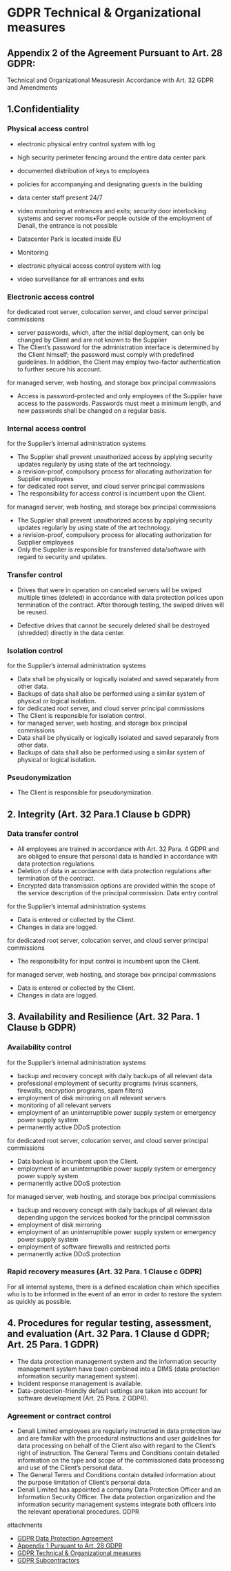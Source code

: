 # GDPR Technical & Organizational measures

## Appendix 2 of the Agreement Pursuant to Art. 28 GDPR:

 Technical and Organizational Measuresin Accordance with Art. 32 GDPR and Amendments

## 1.Confidentiality

### Physical access control
 
- electronic physical entry control system with log
- high security perimeter fencing around the entire data center park
- documented distribution of keys to employees
- policies for accompanying and designating guests in the building
- data center staff present 24/7
- video monitoring at entrances and exits; security door interlocking systems and server rooms•For people outside of the employment of Denali, the entrance is not possible

- Datacenter Park is located inside EU
- Monitoring
- electronic physical access control system with log
- video surveillance for all entrances and exits

### Electronic access control

 for dedicated root server, colocation server, and cloud server principal commissions

- server passwords, which, after the initial deployment, can only be changed by Client and are not known to the Supplier
- The Client’s password for the administration interface is determined by the Client himself; the password must comply with predefined guidelines. In addition, the Client may employ two-factor authentication to further secure his account.

 for managed server, web hosting, and storage box principal commissions

- Access is password-protected and only employees of the Supplier have access to the passwords. Passwords must meet a minimum length, and new passwords shall be changed on a regular basis.

### Internal access control

 for the Supplier’s internal administration systems

- The Supplier shall prevent unauthorized access by applying security updates regularly by using state of the art technology.
- a revision-proof, compulsory process for allocating authorization for Supplier employees
- for dedicated root server, and cloud server principal commissions
- The responsibility for access control is incumbent upon the Client.

 for managed server, web hosting, and storage box principal commissions

- The Supplier shall prevent unauthorized access by applying security updates regularly by using state of the art technology.
- a revision-proof, compulsory process for allocating authorization for Supplier employees
- Only the Supplier is responsible for transferred data/software with regard to security and updates.

### Transfer control

- Drives that were in operation on canceled servers will be swiped multiple times (deleted) in accordance with data protection polices upon termination of the contract. After thorough testing, the swiped drives will be reused.

- Defective drives that cannot be securely deleted shall be destroyed (shredded) directly in the data center.

### Isolation control

 for the Supplier’s internal administration systems

- Data shall be physically or logically isolated and saved separately from other data.
- Backups of data shall also be performed using a similar system of physical or logical isolation.
- for dedicated root server, and cloud server principal commissions
- The Client is responsible for isolation control.
- for managed server, web hosting, and storage box principal commissions
- Data shall be physically or logically isolated and saved separately from other data.
- Backups of data shall also be performed using a similar system of physical or logical isolation.

### Pseudonymization

- The Client is responsible for pseudonymization.

## 2. Integrity (Art. 32 Para.1 Clause b GDPR)

### Data transfer control

- All employees are trained in accordance with Art. 32 Para. 4 GDPR and are obliged to ensure that personal data is handled in accordance with data protection regulations.
- Deletion of data in accordance with data protection regulations after termination of the contract.
- Encrypted data transmission options are provided within the scope of the service description of the principal commission.
Data entry control

 for the Supplier’s internal administration systems

- Data is entered or collected by the Client.
- Changes in data are logged.

 for dedicated root server, colocation server, and cloud server principal commissions

- The responsibility for input control is incumbent upon the Client.

 for managed server, web hosting, and storage box principal commissions

- Data is entered or collected by the Client.
- Changes in data are logged.

## 3. Availability and Resilience (Art. 32 Para. 1 Clause b GDPR)

### Availability control

 for the Supplier’s internal administration systems

- backup and recovery concept with daily backups of all relevant data
- professional employment of security programs (virus scanners, firewalls, encryption programs, spam filters)
- employment of disk mirroring on all relevant servers
- monitoring of all relevant servers
- employment of an uninterruptible power supply system or emergency power supply system
- permanently active DDoS protection

 for dedicated root server, colocation server, and cloud server principal commissions

- Data backup is incumbent upon the Client.
- employment of an uninterruptible power supply system or emergency power supply system
- permanently active DDoS protection

 for managed server, web hosting, and storage box principal commissions

- backup and recovery concept with daily backups of all relevant data depending upgon the services booked for the principal commission
- employment of disk mirroring
- employment of an uninterruptible power supply system or emergency power supply system
- employment of software firewalls and restricted ports
- permanently active DDoS protection

### Rapid recovery measures (Art. 32 Para. 1 Clause c GDPR)

 For all internal systems, there is a defined escalation chain which specifies who is to be informed in the event of an error in order to restore the system as quickly as possible.

## 4. Procedures for regular testing, assessment, and evaluation (Art. 32 Para. 1 Clause d GDPR; Art. 25 Para. 1 GDPR)

- The data protection management system and the information security management system have been combined into a DIMS (data protection information security management system).
- Incident response management is available.
- Data-protection-friendly default settings are taken into account for software development (Art. 25 Para. 2 GDPR).

### Agreement or contract control

- Denali Limited employees are regularly instructed in data protection law and are familiar with the procedural instructions and user guidelines for data processing on behalf of the Client also with regard to the Client’s right of instruction. The General Terms and Conditions contain detailed information on the type and scope of the commissioned data processing and use of the Client’s personal data.
- The General Terms and Conditions contain detailed information about the purpose limitation of Client’s personal data.
- Denali Limited has appointed a company Data Protection Officer and an Information Security Officer. The data protection organization and the information security management systems integrate both officers into the relevant operational procedures.
GDPR

 attachments

- [GDPR Data Protection Agreement](gdpr-data-protection-agreement.md)
- [Appendix 1 Pursuant to Art. 28 GDPR](appendix-1.md)
- [GDPR Technical & Organizational measures](gdpr-technical.md)
- [GDPR Subcontractors](gdpr-subcontractors.md)


